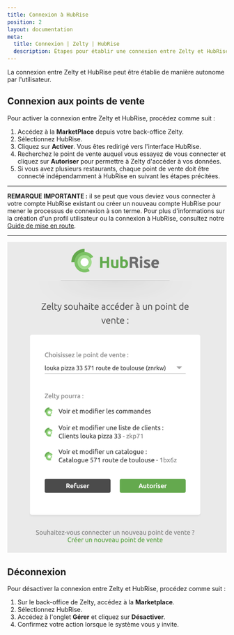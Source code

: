 ```yaml
---
title: Connexion à HubRise
position: 2
layout: documentation
meta:
  title: Connexion | Zelty | HubRise
  description: Étapes pour établir une connexion entre Zelty et HubRise. Connectez votre caisse et synchronisez vos données avec d'autres applications.
---
```


La connexion entre Zelty et HubRise peut être établie de manière autonome par l'utilisateur.

## Connexion aux points de vente

Pour activer la connexion entre Zelty et HubRise, procédez comme suit :

1. Accédez à la **MarketPlace** depuis votre back-office Zelty.
1. Sélectionnez HubRise.
1. Cliquez sur **Activer**. Vous êtes redirigé vers l'interface HubRise.
1. Recherchez le point de vente auquel vous essayez de vous connecter et cliquez sur **Autoriser** pour permettre à Zelty d'accéder à vos données.
1. Si vous avez plusieurs restaurants, chaque point de vente doit être connecté indépendamment à HubRise en suivant les étapes précitées.

---

**REMARQUE IMPORTANTE :** il se peut que vous deviez vous connecter à votre compte HubRise existant ou créer un nouveau compte HubRise pour mener le processus de connexion à son terme. Pour plus d'informations sur la création d'un profil utilisateur ou la connexion à HubRise, consultez notre [Guide de mise en route](/docs/getting-started).

---

![Connexion à HubRise](../images/005-fr-2x-zelty-connect-to-hubrise.png)

## Déconnexion

Pour désactiver la connexion entre Zelty et HubRise, procédez comme suit :

1. Sur le back-office de Zelty, accédez à la **Marketplace**.
1. Sélectionnez HubRise.
1. Accédez à l'onglet **Gérer** et cliquez sur **Désactiver**.
1. Confirmez votre action lorsque le système vous y invite.

